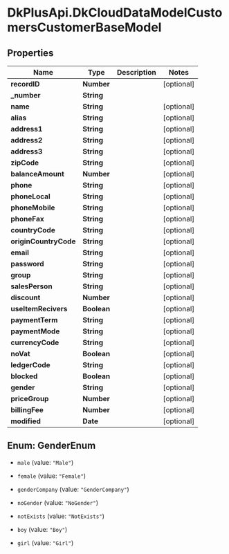 # DkPlusApi.DkCloudDataModelCustomersCustomerBaseModel

## Properties
Name | Type | Description | Notes
------------ | ------------- | ------------- | -------------
**recordID** | **Number** |  | [optional] 
**_number** | **String** |  | 
**name** | **String** |  | [optional] 
**alias** | **String** |  | [optional] 
**address1** | **String** |  | [optional] 
**address2** | **String** |  | [optional] 
**address3** | **String** |  | [optional] 
**zipCode** | **String** |  | [optional] 
**balanceAmount** | **Number** |  | [optional] 
**phone** | **String** |  | [optional] 
**phoneLocal** | **String** |  | [optional] 
**phoneMobile** | **String** |  | [optional] 
**phoneFax** | **String** |  | [optional] 
**countryCode** | **String** |  | [optional] 
**originCountryCode** | **String** |  | [optional] 
**email** | **String** |  | [optional] 
**password** | **String** |  | [optional] 
**group** | **String** |  | [optional] 
**salesPerson** | **String** |  | [optional] 
**discount** | **Number** |  | [optional] 
**useItemRecivers** | **Boolean** |  | [optional] 
**paymentTerm** | **String** |  | [optional] 
**paymentMode** | **String** |  | [optional] 
**currencyCode** | **String** |  | [optional] 
**noVat** | **Boolean** |  | [optional] 
**ledgerCode** | **String** |  | [optional] 
**blocked** | **Boolean** |  | [optional] 
**gender** | **String** |  | [optional] 
**priceGroup** | **Number** |  | [optional] 
**billingFee** | **Number** |  | [optional] 
**modified** | **Date** |  | [optional] 


<a name="GenderEnum"></a>
## Enum: GenderEnum


* `male` (value: `"Male"`)

* `female` (value: `"Female"`)

* `genderCompany` (value: `"GenderCompany"`)

* `noGender` (value: `"NoGender"`)

* `notExists` (value: `"NotExists"`)

* `boy` (value: `"Boy"`)

* `girl` (value: `"Girl"`)




